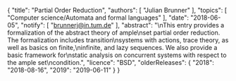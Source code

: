 {
    "title": "Partial Order Reduction",
    "authors": [
        "Julian Brunner"
    ],
    "topics": [
        "Computer science/Automata and formal languages"
    ],
    "date": "2018-06-05",
    "notify": [
        "brunnerj@in.tum.de"
    ],
    "abstract": "\nThis entry provides a formalization of the abstract theory of ample\nset partial order reduction. The formalization includes transition\nsystems with actions, trace theory, as well as basics on finite,\ninfinite, and lazy sequences. We also provide a basic framework for\nstatic analysis on concurrent systems with respect to the ample set\ncondition.",
    "licence": "BSD",
    "olderReleases": {
        "2018": "2018-08-16",
        "2019": "2019-06-11"
    }
}